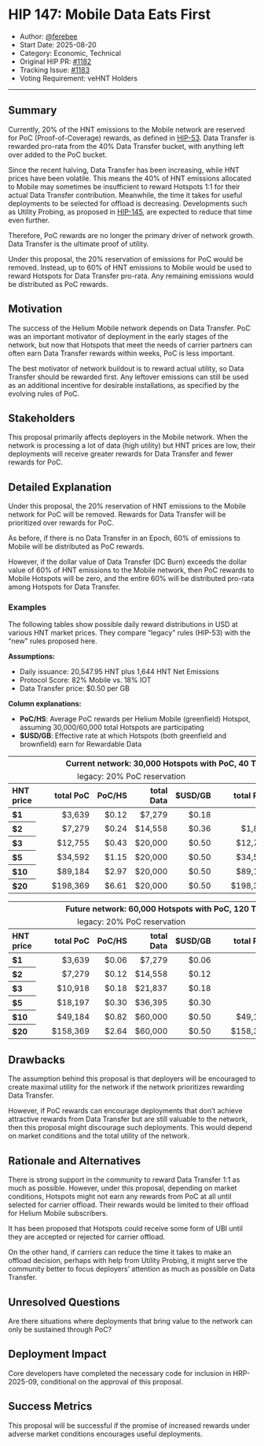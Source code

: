 # HIP 147: Mobile Data Eats First

- Author: [@ferebee](https://github.com/ferebee)
- Start Date: 2025-08-20
- Category: Economic, Technical
- Original HIP PR: [#1182](https://github.com/helium/HIP/pull/1182)
- Tracking Issue: [#1183](https://github.com/helium/HIP/issues/1183)
- Voting Requirement: veHNT Holders

---

## Summary

Currently, 20% of the HNT emissions to the Mobile network are reserved for PoC (Proof-of-Coverage) rewards, as defined in [HIP-53][hip-53]. Data Transfer is rewarded pro-rata from the 40% Data Transfer bucket, with anything left over added to the PoC bucket.

Since the recent halving, Data Transfer has been increasing, while HNT prices have been volatile. This means the 40% of HNT emissions allocated to Mobile may sometimes be insufficient to reward Hotspots 1:1 for their actual Data Transfer contribution. Meanwhile, the time it takes for useful deployments to be selected for offload is decreasing. Developments such as Utility Probing, as proposed in [HIP-145][hip-145], are expected to reduce that time even further.

Therefore, PoC rewards are no longer the primary driver of network growth. Data Transfer is the ultimate proof of utility.

Under this proposal, the 20% reservation of emissions for PoC would be removed. Instead, up to 60% of HNT emissions to Mobile would be used to reward Hotspots for Data Transfer pro-rata. Any remaining emissions would be distributed as PoC rewards.

## Motivation

The success of the Helium Mobile network depends on Data Transfer. PoC was an important motivator of deployment in the early stages of the network, but now that Hotspots that meet the needs of carrier partners can often earn Data Transfer rewards within weeks, PoC is less important.

The best motivator of network buildout is to reward actual utility, so Data Transfer should be rewarded first. Any leftover emissions can still be used as an additional incentive for desirable installations, as specified by the evolving rules of PoC.

## Stakeholders

This proposal primarily affects deployers in the Mobile network. When the network is processing a lot of data (high utility) but HNT prices are low, their deployments will receive greater rewards for Data Transfer and fewer rewards for PoC.

## Detailed Explanation

Under this proposal, the 20% reservation of HNT emissions to the Mobile network for PoC will be removed. Rewards for Data Transfer will be prioritized over rewards for PoC.

As before, if there is no Data Transfer in an Epoch, 60% of emissions to Mobile will be distributed as PoC rewards.

However, if the dollar value of Data Transfer (DC Burn) exceeds the dollar value of 60% of HNT emissions to the Mobile network, then PoC rewards to Mobile Hotspots will be zero, and the entire 60% will be distributed pro-rata among Hotspots for Data Transfer.

### Examples

The following tables show possible daily reward distributions in USD at various HNT market prices. They compare “legacy” rules (HIP-53) with the “new” rules proposed here.

**Assumptions:**
- Daily issuance: 20,547.95 HNT plus 1,644 HNT Net Emissions
- Protocol Score: 82% Mobile vs. 18% IOT  
- Data Transfer price: $0.50 per GB

**Column explanations:**
- **PoC/HS**: Average PoC rewards per Helium Mobile (greenfield) Hotspot, assuming 30,000/60,000 total Hotspots are participating
- **$USD/GB**: Effective rate at which Hotspots (both greenfield and brownfield) earn for Rewardable Data

<table>
  <thead>
    <tr>
      <th colspan="11" align="center">Current network: 30,000 Hotspots with PoC, 40 TB daily Data Transfer</th>
    </tr>
    <tr>
      <td></td>
      <td align="center">&nbsp;&nbsp;</td>
      <td colspan="4" align="center">legacy: 20% PoC reservation</td>
      <td align="center">&nbsp;&nbsp;</td>
      <td colspan="4" align="center">new: no PoC reservation</td>
    </tr>
    <tr>
      <th align="left">HNT price</th>
      <th align="center">&nbsp;&nbsp;</th>
      <th align="right">total PoC</th>
      <th align="right">PoC/HS</th>
      <th align="right">total Data</th>
      <th align="right">$USD/GB</th>
      <th align="center">&nbsp;&nbsp;</th>
      <th align="right">total PoC</th>
      <th align="right">PoC/HS</th>
      <th align="right">total Data</th>
      <th align="right">$USD/GB</th>
    </tr>
  </thead>
  <tbody>
    <tr>
      <th align="left" scope="row">$1</th>
      <td align="center">&nbsp;&nbsp;</td>
      <td align="right">$3,639</td>
      <td align="right">$0.12</td>
      <td align="right">$7,279</td>
      <td align="right">$0.18</td>
      <td align="center">&nbsp;&nbsp;</td>
      <td align="right">$0</td>
      <td align="right">$0.00</td>
      <td align="right">$10,918</td>
      <td align="right">$0.27</td>
    </tr>
    <tr>
      <th align="left" scope="row">$2</th>
      <td align="center">&nbsp;&nbsp;</td>
      <td align="right">$7,279</td>
      <td align="right">$0.24</td>
      <td align="right">$14,558</td>
      <td align="right">$0.36</td>
      <td align="center">&nbsp;&nbsp;</td>
      <td align="right">$1,837</td>
      <td align="right">$0.06</td>
      <td align="right">$20,000</td>
      <td align="right">$0.50</td>
    </tr>
    <tr>
      <th align="left" scope="row">$3</th>
      <td align="center">&nbsp;&nbsp;</td>
      <td align="right">$12,755</td>
      <td align="right">$0.43</td>
      <td align="right">$20,000</td>
      <td align="right">$0.50</td>
      <td align="center">&nbsp;&nbsp;</td>
      <td align="right">$12,755</td>
      <td align="right">$0.43</td>
      <td align="right">$20,000</td>
      <td align="right">$0.50</td>
    </tr>
    <tr>
      <th align="left" scope="row">$5</th>
      <td align="center">&nbsp;&nbsp;</td>
      <td align="right">$34,592</td>
      <td align="right">$1.15</td>
      <td align="right">$20,000</td>
      <td align="right">$0.50</td>
      <td align="center">&nbsp;&nbsp;</td>
      <td align="right">$34,592</td>
      <td align="right">$1.15</td>
      <td align="right">$20,000</td>
      <td align="right">$0.50</td>
    </tr>
    <tr>
      <th align="left" scope="row">$10</th>
      <td align="center">&nbsp;&nbsp;</td>
      <td align="right">$89,184</td>
      <td align="right">$2.97</td>
      <td align="right">$20,000</td>
      <td align="right">$0.50</td>
      <td align="center">&nbsp;&nbsp;</td>
      <td align="right">$89,184</td>
      <td align="right">$2.97</td>
      <td align="right">$20,000</td>
      <td align="right">$0.50</td>
    </tr>
    <tr>
      <th align="left" scope="row">$20</th>
      <td align="center">&nbsp;&nbsp;</td>
      <td align="right">$198,369</td>
      <td align="right">$6.61</td>
      <td align="right">$20,000</td>
      <td align="right">$0.50</td>
      <td align="center">&nbsp;&nbsp;</td>
      <td align="right">$198,369</td>
      <td align="right">$6.61</td>
      <td align="right">$20,000</td>
      <td align="right">$0.50</td>
    </tr>
  </tbody>
</table>


<table>
  <thead>
    <tr>
      <th colspan="11" align="center">Future network: 60,000 Hotspots with PoC, 120 TB daily Data Transfer</th>
    </tr>
    <tr>
      <td></td>
      <td align="center">&nbsp;&nbsp;</td>
      <td colspan="4" align="center">legacy: 20% PoC reservation</td>
      <td align="center">&nbsp;&nbsp;</td>
      <td colspan="4" align="center">new: no PoC reservation</td>
    </tr>
    <tr>
      <th align="left">HNT price</th>
      <th align="center">&nbsp;&nbsp;</th>
      <th align="right">total PoC</th>
      <th align="right">PoC/HS</th>
      <th align="right">total Data</th>
      <th align="right">$USD/GB</th>
      <th align="center">&nbsp;&nbsp;</th>
      <th align="right">total PoC</th>
      <th align="right">PoC/HS</th>
      <th align="right">total Data</th>
      <th align="right">$USD/GB</th>
    </tr>
  </thead>
  <tbody>
    <tr>
      <th align="left" scope="row">$1</th>
      <td align="center">&nbsp;&nbsp;</td>
      <td align="right">$3,639</td>
      <td align="right">$0.06</td>
      <td align="right">$7,279</td>
      <td align="right">$0.06</td>
      <td align="center">&nbsp;&nbsp;</td>
      <td align="right">$0</td>
      <td align="right">$0.00</td>
      <td align="right">$10,918</td>
      <td align="right">$0.09</td>
    </tr>
    <tr>
      <th align="left" scope="row">$2</th>
      <td align="center">&nbsp;&nbsp;</td>
      <td align="right">$7,279</td>
      <td align="right">$0.12</td>
      <td align="right">$14,558</td>
      <td align="right">$0.12</td>
      <td align="center">&nbsp;&nbsp;</td>
      <td align="right">$0</td>
      <td align="right">$0.00</td>
      <td align="right">$21,837</td>
      <td align="right">$0.18</td>
    </tr>
    <tr>
      <th align="left" scope="row">$3</th>
      <td align="center">&nbsp;&nbsp;</td>
      <td align="right">$10,918</td>
      <td align="right">$0.18</td>
      <td align="right">$21,837</td>
      <td align="right">$0.18</td>
      <td align="center">&nbsp;&nbsp;</td>
      <td align="right">$0</td>
      <td align="right">$0.00</td>
      <td align="right">$32,755</td>
      <td align="right">$0.27</td>
    </tr>
    <tr>
      <th align="left" scope="row">$5</th>
      <td align="center">&nbsp;&nbsp;</td>
      <td align="right">$18,197</td>
      <td align="right">$0.30</td>
      <td align="right">$36,395</td>
      <td align="right">$0.30</td>
      <td align="center">&nbsp;&nbsp;</td>
      <td align="right">$0</td>
      <td align="right">$0.00</td>
      <td align="right">$54,592</td>
      <td align="right">$0.45</td>
    </tr>
    <tr>
      <th align="left" scope="row">$10</th>
      <td align="center">&nbsp;&nbsp;</td>
      <td align="right">$49,184</td>
      <td align="right">$0.82</td>
      <td align="right">$60,000</td>
      <td align="right">$0.50</td>
      <td align="center">&nbsp;&nbsp;</td>
      <td align="right">$49,184</td>
      <td align="right">$0.82</td>
      <td align="right">$60,000</td>
      <td align="right">$0.50</td>
    </tr>
    <tr>
      <th align="left" scope="row">$20</th>
      <td align="center">&nbsp;&nbsp;</td>
      <td align="right">$158,369</td>
      <td align="right">$2.64</td>
      <td align="right">$60,000</td>
      <td align="right">$0.50</td>
      <td align="center">&nbsp;&nbsp;</td>
      <td align="right">$158,369</td>
      <td align="right">$2.64</td>
      <td align="right">$60,000</td>
      <td align="right">$0.50</td>
    </tr>
  </tbody>
</table>


## Drawbacks

The assumption behind this proposal is that deployers will be encouraged to create maximal utility for the network if the network prioritizes rewarding Data Transfer.

However, if PoC rewards can encourage deployments that don’t achieve attractive rewards from Data Transfer but are still valuable to the network, then this proposal might discourage such deployments. This would depend on market conditions and the total utility of the network.

## Rationale and Alternatives

There is strong support in the community to reward Data Transfer 1:1 as much as possible. However, under this proposal, depending on market conditions, Hotspots might not earn any rewards from PoC at all until selected for carrier offload. Their rewards would be limited to their offload for Helium Mobile subscribers.

It has been proposed that Hotspots could receive some form of UBI until they are accepted or rejected for carrier offload.

On the other hand, if carriers can reduce the time it takes to make an offload decision, perhaps with help from Utility Probing, it might serve the community better to focus deployers’ attention as much as possible on Data Transfer.

## Unresolved Questions

Are there situations where deployments that bring value to the network can only be sustained through PoC?

## Deployment Impact

Core developers have completed the necessary code for inclusion in HRP-2025-09, conditional on the approval of this proposal.

## Success Metrics

This proposal will be successful if the promise of increased rewards under adverse market conditions encourages useful deployments.

[hip-53]: https://github.com/helium/HIP/blob/main/0053-mobile-dao.md
[hip-145]: https://github.com/helium/HIP/blob/main/0145-utility-probing.md
